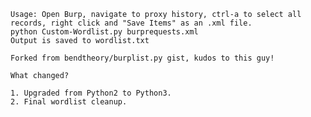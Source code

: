 
    Usage: Open Burp, navigate to proxy history, ctrl-a to select all records, right click and "Save Items" as an .xml file. 
    python Custom-Wordlist.py burprequests.xml
    Output is saved to wordlist.txt
    
    Forked from bendtheory/burplist.py gist, kudos to this guy!
    
    What changed?
    
    1. Upgraded from Python2 to Python3.
    2. Final wordlist cleanup.
    

